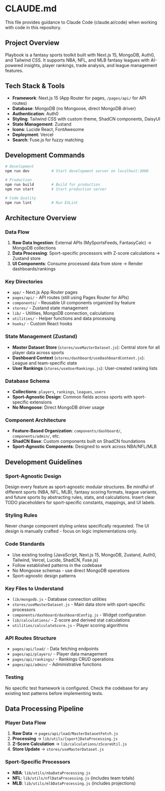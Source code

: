 # CLAUDE.md

This file provides guidance to Claude Code (claude.ai/code) when working with code in this repository.

## Project Overview
Playbook is a fantasy sports toolkit built with Next.js 15, MongoDB, Auth0, and Tailwind CSS. It supports NBA, NFL, and MLB fantasy leagues with AI-powered insights, player rankings, trade analysis, and league management features.

## Tech Stack & Tools
- **Framework**: Next.js 15 (App Router for pages, `/pages/api/` for API routes)
- **Database**: MongoDB (no Mongoose, direct MongoDB driver)
- **Authentication**: Auth0
- **Styling**: Tailwind CSS with custom theme, ShadCN components, DaisyUI
- **State Management**: Zustand
- **Icons**: Lucide React, FontAwesome
- **Deployment**: Vercel
- **Search**: Fuse.js for fuzzy matching

## Development Commands
```bash
# Development
npm run dev          # Start development server on localhost:3000

# Production
npm run build        # Build for production
npm run start        # Start production server

# Code Quality
npm run lint         # Run ESLint
```

## Architecture Overview

### Data Flow
1. **Raw Data Ingestion**: External APIs (MySportsFeeds, FantasyCalc) → MongoDB collections
2. **Data Processing**: Sport-specific processors with Z-score calculations → Zustand store
3. **UI Components**: Consume processed data from store → Render dashboards/rankings

### Key Directories
- `app/` - Next.js App Router pages
- `pages/api/` - API routes (still using Pages Router for APIs)
- `components/` - Reusable UI components organized by feature
- `stores/` - Zustand state management
- `lib/` - Utilities, MongoDB connection, calculations
- `utilities/` - Helper functions and data processing
- `hooks/` - Custom React hooks

### State Management (Zustand)
- **Master Dataset Store** (`stores/useMasterDataset.js`): Central store for all player data across sports
- **Dashboard Context** (`stores/dashboard/useDashboardContext.js`): League and team-specific state
- **User Rankings** (`stores/useUserRankings.js`): User-created ranking lists

### Database Schema
- **Collections**: `players`, `rankings`, `leagues`, `users`
- **Sport-Agnostic Design**: Common fields across sports with sport-specific extensions
- **No Mongoose**: Direct MongoDB driver usage

### Component Architecture
- **Feature-Based Organization**: `components/dashboard/`, `components/admin/`, etc.
- **ShadCN Base**: Custom components built on ShadCN foundations
- **Sport-Agnostic Components**: Designed to work across NBA/NFL/MLB

## Development Guidelines

### Sport-Agnostic Design
Design every feature as sport-agnostic modular structures. Be mindful of different sports (NBA, NFL, MLB), fantasy scoring formats, league variants, and future sports by abstracting rules, stats, and calculations. Insert clear TODO placeholders for sport-specific constants, mappings, and UI labels.

### Styling Rules
Never change component styling unless specifically requested. The UI design is manually crafted - focus on logic implementations only.

### Code Standards
- Use existing tooling (JavaScript, Next.js 15, MongoDB, Zustand, Auth0, Tailwind, Vercel, Lucide, ShadCN, Fuse.js)
- Follow established patterns in the codebase
- No Mongoose schemas - use direct MongoDB operations
- Sport-agnostic design patterns

### Key Files to Understand
- `lib/mongodb.js` - Database connection utilities
- `stores/useMasterDataset.js` - Main data store with sport-specific processors
- `components/dashboard/dashboardConfig.js` - Widget configuration
- `lib/calculations/` - Z-score and derived stat calculations
- `utilities/calculateScore.js` - Player scoring algorithms

### API Routes Structure
- `pages/api/load/` - Data fetching endpoints
- `pages/api/players/` - Player data management
- `pages/api/rankings/` - Rankings CRUD operations
- `pages/api/admin/` - Administrative functions

### Testing
No specific test framework is configured. Check the codebase for any existing test patterns before implementing tests.

## Data Processing Pipeline

### Player Data Flow
1. **Raw Data** → `pages/api/load/MasterDatasetFetch.js`
2. **Processing** → `lib/utils/{sport}DataProcessing.js`
3. **Z-Score Calculation** → `lib/calculations/zScoreUtil.js`
4. **Store Update** → `stores/useMasterDataset.js`

### Sport-Specific Processors
- **NBA**: `lib/utils/nbaDataProcessing.js`
- **NFL**: `lib/utils/nflDataProcessing.js` (includes team totals)
- **MLB**: `lib/utils/mlbDataProcessing.js` (includes projections)